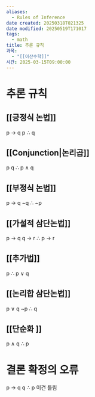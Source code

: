 ```yaml
---
aliases:
  - Rules of Inference
date created: 20250318T021325
date modified: 20250519T171017
tags:
  - math
title: 추론 규칙
과목:
  - "[[이산수학]]"
시간: 2025-03-15T09:00:00
---
```


# 추론 규칙

## [[긍정식 논법]]

p -> q
p
∴ q

## [[Conjunction|논리곱]]

p
q
∴ p ∧ q

## [[부정식 논법]]

p -> q
~q
∴ ~p

## [[가설적 삼단논법]]

p -> q
q -> r
∴ p -> r

## [[추가법]]

p
∴ p ∨ q

## [[논리합 삼단논법]]

p ∨ q
~p
∴ q

## [[단순화 ]]

p ∧ q
∴ p

# 결론 확정의 오류

p -> q
q
∴ p
이건 틀림
